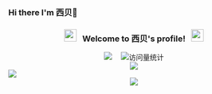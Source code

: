 ### Hi there I'm 西贝👋

<!--
**qingyunjianying/qingyunjianying** is a ✨ _special_ ✨ repository because its `README.md` (this file) appears on your GitHub profile.

Here are some ideas to get you started:

- 🔭 I’m currently working on ...
- 🌱 I’m currently learning ...
- 👯 I’m looking to collaborate on ...
- 🤔 I’m looking for help with ...
- 💬 Ask me about ...
- 📫 How to reach me: ...
- 😄 Pronouns: ...
- ⚡ Fun fact: ...
-->
<h3 align="center">
  <img src="https://emoji.discord.st/emojis/768b108d-274f-4f44-a634-8477b16efce7.gif" width="25">
  &nbsp; Welcome to 西贝's profile! &nbsp;
  <img src="https://emoji.discord.st/emojis/768b108d-274f-4f44-a634-8477b16efce7.gif" width="25">
</h3>
  <!-- profile logo 个人资料徽标 -->
  <div align="center">
    <a href="http://www.minghespersonalwebsite.top/"><img src="https://img.shields.io/badge/Website-博客-blue" /></a>&emsp;
    <!-- visitor statistics logo 访客数统计徽标 -->
    <img src="https://komarev.com/ghpvc/?username=qingyunjianying&label=Views&color=0e75b6&style=flat" alt="访问量统计" />
  </div>
<div align="center">
    <img src="https://metrics.lecoq.io/qingyunjianying?template=classic&config.timezone=Asia%2FShanghai">
</div>
  <!-- Snake Code Contribution Map 贪吃蛇代码贡献图 -->
  <img src="https://cdn.jsdelivr.net/gh/qingyunjianying/qingyunjianying/profile-snake-contrib/github-contribution-grid-snake-dark.svg" />

</div>

<div align="center">
  <img  src="https://github-profile-trophy.vercel.app/?username=qingyunjianying&theme=gruvbox&row=1&column=7&no-frame=true&no-bg=true" />
</div>
